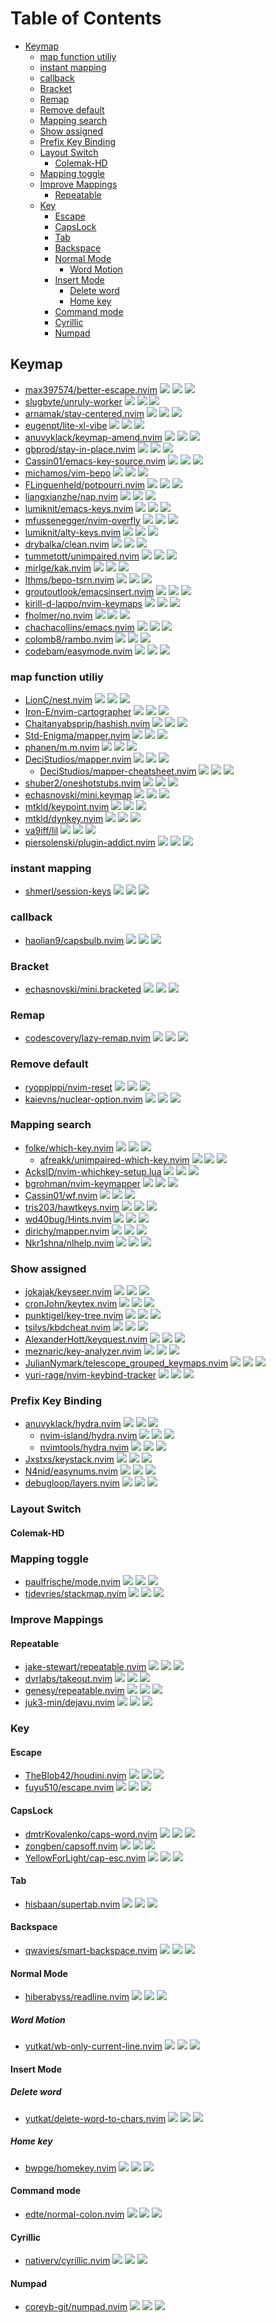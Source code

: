 # Table of Contents

<!-- toc -->

- [Keymap](#keymap)
  - [map function utiliy](#map-function-utiliy)
  - [instant mapping](#instant-mapping)
  - [callback](#callback)
  - [Bracket](#bracket)
  - [Remap](#remap)
  - [Remove default](#remove-default)
  - [Mapping search](#mapping-search)
  - [Show assigned](#show-assigned)
  - [Prefix Key Binding](#prefix-key-binding)
  - [Layout Switch](#layout-switch)
    - [Colemak-HD](#colemak-hd)
  - [Mapping toggle](#mapping-toggle)
  - [Improve Mappings](#improve-mappings)
    - [Repeatable](#repeatable)
  - [Key](#key)
    - [Escape](#escape)
    - [CapsLock](#capslock)
    - [Tab](#tab)
    - [Backspace](#backspace)
    - [Normal Mode](#normal-mode)
      - [Word Motion](#word-motion)
    - [Insert Mode](#insert-mode)
      - [Delete word](#delete-word)
      - [Home key](#home-key)
    - [Command mode](#command-mode)
    - [Cyrillic](#cyrillic)
    - [Numpad](#numpad)

<!-- tocstop -->

## Keymap

- [max397574/better-escape.nvim](https://github.com/max397574/better-escape.nvim) ![](https://img.shields.io/github/stars/max397574/better-escape.nvim) ![](https://img.shields.io/github/last-commit/max397574/better-escape.nvim) ![](https://img.shields.io/github/commit-activity/y/max397574/better-escape.nvim)
- [slugbyte/unruly-worker](https://github.com/slugbyte/unruly-worker) ![](https://img.shields.io/github/stars/slugbyte/unruly-worker) ![](https://img.shields.io/github/last-commit/slugbyte/unruly-worker) ![](https://img.shields.io/github/commit-activity/y/slugbyte/unruly-worker)
- [arnamak/stay-centered.nvim](https://github.com/arnamak/stay-centered.nvim) ![](https://img.shields.io/github/stars/arnamak/stay-centered.nvim) ![](https://img.shields.io/github/last-commit/arnamak/stay-centered.nvim) ![](https://img.shields.io/github/commit-activity/y/arnamak/stay-centered.nvim)
- [eugenpt/lite-xl-vibe](https://github.com/eugenpt/lite-xl-vibe) ![](https://img.shields.io/github/stars/eugenpt/lite-xl-vibe) ![](https://img.shields.io/github/last-commit/eugenpt/lite-xl-vibe) ![](https://img.shields.io/github/commit-activity/y/eugenpt/lite-xl-vibe)
- [anuvyklack/keymap-amend.nvim](https://github.com/anuvyklack/keymap-amend.nvim) ![](https://img.shields.io/github/stars/anuvyklack/keymap-amend.nvim) ![](https://img.shields.io/github/last-commit/anuvyklack/keymap-amend.nvim) ![](https://img.shields.io/github/commit-activity/y/anuvyklack/keymap-amend.nvim)
- [gbprod/stay-in-place.nvim](https://github.com/gbprod/stay-in-place.nvim) ![](https://img.shields.io/github/stars/gbprod/stay-in-place.nvim) ![](https://img.shields.io/github/last-commit/gbprod/stay-in-place.nvim) ![](https://img.shields.io/github/commit-activity/y/gbprod/stay-in-place.nvim)
- [Cassin01/emacs-key-source.nvim](https://github.com/Cassin01/emacs-key-source.nvim) ![](https://img.shields.io/github/stars/Cassin01/emacs-key-source.nvim) ![](https://img.shields.io/github/last-commit/Cassin01/emacs-key-source.nvim) ![](https://img.shields.io/github/commit-activity/y/Cassin01/emacs-key-source.nvim)
- [michamos/vim-bepo](https://github.com/michamos/vim-bepo) ![](https://img.shields.io/github/stars/michamos/vim-bepo) ![](https://img.shields.io/github/last-commit/michamos/vim-bepo) ![](https://img.shields.io/github/commit-activity/y/michamos/vim-bepo)
- [FLinguenheld/potpourri.nvim](https://github.com/FLinguenheld/potpourri.nvim) ![](https://img.shields.io/github/stars/FLinguenheld/potpourri.nvim) ![](https://img.shields.io/github/last-commit/FLinguenheld/potpourri.nvim) ![](https://img.shields.io/github/commit-activity/y/FLinguenheld/potpourri.nvim)
- [liangxianzhe/nap.nvim](https://github.com/liangxianzhe/nap.nvim) ![](https://img.shields.io/github/stars/liangxianzhe/nap.nvim) ![](https://img.shields.io/github/last-commit/liangxianzhe/nap.nvim) ![](https://img.shields.io/github/commit-activity/y/liangxianzhe/nap.nvim)
- [lumiknit/emacs-keys.nvim](https://github.com/lumiknit/emacs-keys.nvim) ![](https://img.shields.io/github/stars/lumiknit/emacs-keys.nvim) ![](https://img.shields.io/github/last-commit/lumiknit/emacs-keys.nvim) ![](https://img.shields.io/github/commit-activity/y/lumiknit/emacs-keys.nvim)
- [mfussenegger/nvim-overfly](https://github.com/mfussenegger/nvim-overfly) ![](https://img.shields.io/github/stars/mfussenegger/nvim-overfly) ![](https://img.shields.io/github/last-commit/mfussenegger/nvim-overfly) ![](https://img.shields.io/github/commit-activity/y/mfussenegger/nvim-overfly)
- [lumiknit/alty-keys.nvim](https://github.com/lumiknit/alty-keys.nvim) ![](https://img.shields.io/github/stars/lumiknit/alty-keys.nvim) ![](https://img.shields.io/github/last-commit/lumiknit/alty-keys.nvim) ![](https://img.shields.io/github/commit-activity/y/lumiknit/alty-keys.nvim)
- [drybalka/clean.nvim](https://github.com/drybalka/clean.nvim) ![](https://img.shields.io/github/stars/drybalka/clean.nvim) ![](https://img.shields.io/github/last-commit/drybalka/clean.nvim) ![](https://img.shields.io/github/commit-activity/y/drybalka/clean.nvim)
- [tummetott/unimpaired.nvim](https://github.com/tummetott/unimpaired.nvim) ![](https://img.shields.io/github/stars/tummetott/unimpaired.nvim) ![](https://img.shields.io/github/last-commit/tummetott/unimpaired.nvim) ![](https://img.shields.io/github/commit-activity/y/tummetott/unimpaired.nvim)
- [mirlge/kak.nvim](https://github.com/mirlge/kak.nvim) ![](https://img.shields.io/github/stars/mirlge/kak.nvim) ![](https://img.shields.io/github/last-commit/mirlge/kak.nvim) ![](https://img.shields.io/github/commit-activity/y/mirlge/kak.nvim)
- [lthms/bepo-tsrn.nvim](https://github.com/lthms/bepo-tsrn.nvim) ![](https://img.shields.io/github/stars/lthms/bepo-tsrn.nvim) ![](https://img.shields.io/github/last-commit/lthms/bepo-tsrn.nvim) ![](https://img.shields.io/github/commit-activity/y/lthms/bepo-tsrn.nvim)
- [groutoutlook/emacsinsert.nvim](https://github.com/groutoutlook/emacsinsert.nvim) ![](https://img.shields.io/github/stars/groutoutlook/emacsinsert.nvim) ![](https://img.shields.io/github/last-commit/groutoutlook/emacsinsert.nvim) ![](https://img.shields.io/github/commit-activity/y/groutoutlook/emacsinsert.nvim)
- [kirill-d-lappo/nvim-keymaps](https://github.com/kirill-d-lappo/nvim-keymaps) ![](https://img.shields.io/github/stars/kirill-d-lappo/nvim-keymaps) ![](https://img.shields.io/github/last-commit/kirill-d-lappo/nvim-keymaps) ![](https://img.shields.io/github/commit-activity/y/kirill-d-lappo/nvim-keymaps)
- [fholmer/no.nvim](https://github.com/fholmer/no.nvim) ![](https://img.shields.io/github/stars/fholmer/no.nvim) ![](https://img.shields.io/github/last-commit/fholmer/no.nvim) ![](https://img.shields.io/github/commit-activity/y/fholmer/no.nvim)
- [chachacollins/emacs.nvim](https://github.com/chachacollins/emacs.nvim) ![](https://img.shields.io/github/stars/chachacollins/emacs.nvim) ![](https://img.shields.io/github/last-commit/chachacollins/emacs.nvim) ![](https://img.shields.io/github/commit-activity/y/chachacollins/emacs.nvim)
- [colomb8/rambo.nvim](https://github.com/colomb8/rambo.nvim) ![](https://img.shields.io/github/stars/colomb8/rambo.nvim) ![](https://img.shields.io/github/last-commit/colomb8/rambo.nvim) ![](https://img.shields.io/github/commit-activity/y/colomb8/rambo.nvim)
- [codebam/easymode.nvim](https://github.com/codebam/easymode.nvim) ![](https://img.shields.io/github/stars/codebam/easymode.nvim) ![](https://img.shields.io/github/last-commit/codebam/easymode.nvim) ![](https://img.shields.io/github/commit-activity/y/codebam/easymode.nvim)

### map function utiliy

- [LionC/nest.nvim](https://github.com/LionC/nest.nvim) ![](https://img.shields.io/github/stars/LionC/nest.nvim) ![](https://img.shields.io/github/last-commit/LionC/nest.nvim) ![](https://img.shields.io/github/commit-activity/y/LionC/nest.nvim)
- [Iron-E/nvim-cartographer](https://github.com/Iron-E/nvim-cartographer) ![](https://img.shields.io/github/stars/Iron-E/nvim-cartographer) ![](https://img.shields.io/github/last-commit/Iron-E/nvim-cartographer) ![](https://img.shields.io/github/commit-activity/y/Iron-E/nvim-cartographer)
- [Chaitanyabsprip/hashish.nvim](https://github.com/Chaitanyabsprip/hashish.nvim) ![](https://img.shields.io/github/stars/Chaitanyabsprip/hashish.nvim) ![](https://img.shields.io/github/last-commit/Chaitanyabsprip/hashish.nvim) ![](https://img.shields.io/github/commit-activity/y/Chaitanyabsprip/hashish.nvim)
- [Std-Enigma/mapper.nvim](https://github.com/Std-Enigma/mapper.nvim) ![](https://img.shields.io/github/stars/Std-Enigma/mapper.nvim) ![](https://img.shields.io/github/last-commit/Std-Enigma/mapper.nvim) ![](https://img.shields.io/github/commit-activity/y/Std-Enigma/mapper.nvim)
- [phanen/m.m.nvim](https://github.com/phanen/m.m.nvim) ![](https://img.shields.io/github/stars/phanen/m.m.nvim) ![](https://img.shields.io/github/last-commit/phanen/m.m.nvim) ![](https://img.shields.io/github/commit-activity/y/phanen/m.m.nvim)
- [DeciStudios/mapper.nvim](https://github.com/DeciStudios/mapper.nvim) ![](https://img.shields.io/github/stars/DeciStudios/mapper.nvim) ![](https://img.shields.io/github/last-commit/DeciStudios/mapper.nvim) ![](https://img.shields.io/github/commit-activity/y/DeciStudios/mapper.nvim)
  - [DeciStudios/mapper-cheatsheet.nvim](https://github.com/DeciStudios/mapper-cheatsheet.nvim) ![](https://img.shields.io/github/stars/DeciStudios/mapper-cheatsheet.nvim) ![](https://img.shields.io/github/last-commit/DeciStudios/mapper-cheatsheet.nvim) ![](https://img.shields.io/github/commit-activity/y/DeciStudios/mapper-cheatsheet.nvim)
- [shuber2/oneshotstubs.nvim](https://github.com/shuber2/oneshotstubs.nvim) ![](https://img.shields.io/github/stars/shuber2/oneshotstubs.nvim) ![](https://img.shields.io/github/last-commit/shuber2/oneshotstubs.nvim) ![](https://img.shields.io/github/commit-activity/y/shuber2/oneshotstubs.nvim)
- [echasnovski/mini.keymap](https://github.com/echasnovski/mini.keymap) ![](https://img.shields.io/github/stars/echasnovski/mini.keymap) ![](https://img.shields.io/github/last-commit/echasnovski/mini.keymap) ![](https://img.shields.io/github/commit-activity/y/echasnovski/mini.keymap)
- [mtkld/keypoint.nvim](https://github.com/mtkld/keypoint.nvim) ![](https://img.shields.io/github/stars/mtkld/keypoint.nvim) ![](https://img.shields.io/github/last-commit/mtkld/keypoint.nvim) ![](https://img.shields.io/github/commit-activity/y/mtkld/keypoint.nvim)
- [mtkld/dynkey.nvim](https://github.com/mtkld/dynkey.nvim) ![](https://img.shields.io/github/stars/mtkld/dynkey.nvim) ![](https://img.shields.io/github/last-commit/mtkld/dynkey.nvim) ![](https://img.shields.io/github/commit-activity/y/mtkld/dynkey.nvim)
- [va9iff/lil](https://github.com/va9iff/lil) ![](https://img.shields.io/github/stars/va9iff/lil) ![](https://img.shields.io/github/last-commit/va9iff/lil) ![](https://img.shields.io/github/commit-activity/y/va9iff/lil)
- [piersolenski/plugin-addict.nvim](https://github.com/piersolenski/plugin-addict.nvim) ![](https://img.shields.io/github/stars/piersolenski/plugin-addict.nvim) ![](https://img.shields.io/github/last-commit/piersolenski/plugin-addict.nvim) ![](https://img.shields.io/github/commit-activity/y/piersolenski/plugin-addict.nvim)

### instant mapping

- [shmerl/session-keys](https://github.com/shmerl/session-keys) ![](https://img.shields.io/github/stars/shmerl/session-keys) ![](https://img.shields.io/github/last-commit/shmerl/session-keys) ![](https://img.shields.io/github/commit-activity/y/shmerl/session-keys)

### callback

- [haolian9/capsbulb.nvim](https://github.com/haolian9/capsbulb.nvim) ![](https://img.shields.io/github/stars/haolian9/capsbulb.nvim) ![](https://img.shields.io/github/last-commit/haolian9/capsbulb.nvim) ![](https://img.shields.io/github/commit-activity/y/haolian9/capsbulb.nvim)

### Bracket

- [echasnovski/mini.bracketed](https://github.com/echasnovski/mini.bracketed) ![](https://img.shields.io/github/stars/echasnovski/mini.bracketed) ![](https://img.shields.io/github/last-commit/echasnovski/mini.bracketed) ![](https://img.shields.io/github/commit-activity/y/echasnovski/mini.bracketed)

### Remap

- [codescovery/lazy-remap.nvim](https://github.com/codescovery/lazy-remap.nvim) ![](https://img.shields.io/github/stars/codescovery/lazy-remap.nvim) ![](https://img.shields.io/github/last-commit/codescovery/lazy-remap.nvim) ![](https://img.shields.io/github/commit-activity/y/codescovery/lazy-remap.nvim)

### Remove default

- [ryoppippi/nvim-reset](https://github.com/ryoppippi/nvim-reset) ![](https://img.shields.io/github/stars/ryoppippi/nvim-reset) ![](https://img.shields.io/github/last-commit/ryoppippi/nvim-reset) ![](https://img.shields.io/github/commit-activity/y/ryoppippi/nvim-reset)
- [kaievns/nuclear-option.nvim](https://github.com/kaievns/nuclear-option.nvim) ![](https://img.shields.io/github/stars/kaievns/nuclear-option.nvim) ![](https://img.shields.io/github/last-commit/kaievns/nuclear-option.nvim) ![](https://img.shields.io/github/commit-activity/y/kaievns/nuclear-option.nvim)

### Mapping search

- [folke/which-key.nvim](https://github.com/folke/which-key.nvim) ![](https://img.shields.io/github/stars/folke/which-key.nvim) ![](https://img.shields.io/github/last-commit/folke/which-key.nvim) ![](https://img.shields.io/github/commit-activity/y/folke/which-key.nvim)
  - [afreakk/unimpaired-which-key.nvim](https://github.com/afreakk/unimpaired-which-key.nvim) ![](https://img.shields.io/github/stars/afreakk/unimpaired-which-key.nvim) ![](https://img.shields.io/github/last-commit/afreakk/unimpaired-which-key.nvim) ![](https://img.shields.io/github/commit-activity/y/afreakk/unimpaired-which-key.nvim)
- [AckslD/nvim-whichkey-setup.lua](https://github.com/AckslD/nvim-whichkey-setup.lua) ![](https://img.shields.io/github/stars/AckslD/nvim-whichkey-setup.lua) ![](https://img.shields.io/github/last-commit/AckslD/nvim-whichkey-setup.lua) ![](https://img.shields.io/github/commit-activity/y/AckslD/nvim-whichkey-setup.lua)
- [bgrohman/nvim-keymapper](https://github.com/bgrohman/nvim-keymapper) ![](https://img.shields.io/github/stars/bgrohman/nvim-keymapper) ![](https://img.shields.io/github/last-commit/bgrohman/nvim-keymapper) ![](https://img.shields.io/github/commit-activity/y/bgrohman/nvim-keymapper)
- [Cassin01/wf.nvim](https://github.com/Cassin01/wf.nvim) ![](https://img.shields.io/github/stars/Cassin01/wf.nvim) ![](https://img.shields.io/github/last-commit/Cassin01/wf.nvim) ![](https://img.shields.io/github/commit-activity/y/Cassin01/wf.nvim)
- [tris203/hawtkeys.nvim](https://github.com/tris203/hawtkeys.nvim) ![](https://img.shields.io/github/stars/tris203/hawtkeys.nvim) ![](https://img.shields.io/github/last-commit/tris203/hawtkeys.nvim) ![](https://img.shields.io/github/commit-activity/y/tris203/hawtkeys.nvim)
- [wd40bug/Hints.nvim](https://github.com/wd40bug/Hints.nvim) ![](https://img.shields.io/github/stars/wd40bug/Hints.nvim) ![](https://img.shields.io/github/last-commit/wd40bug/Hints.nvim) ![](https://img.shields.io/github/commit-activity/y/wd40bug/Hints.nvim)
- [dirichy/mapper.nvim](https://github.com/dirichy/mapper.nvim) ![](https://img.shields.io/github/stars/dirichy/mapper.nvim) ![](https://img.shields.io/github/last-commit/dirichy/mapper.nvim) ![](https://img.shields.io/github/commit-activity/y/dirichy/mapper.nvim)
- [Nkr1shna/nlhelp.nvim](https://github.com/Nkr1shna/nlhelp.nvim) ![](https://img.shields.io/github/stars/Nkr1shna/nlhelp.nvim) ![](https://img.shields.io/github/last-commit/Nkr1shna/nlhelp.nvim) ![](https://img.shields.io/github/commit-activity/y/Nkr1shna/nlhelp.nvim)

### Show assigned

- [jokajak/keyseer.nvim](https://github.com/jokajak/keyseer.nvim) ![](https://img.shields.io/github/stars/jokajak/keyseer.nvim) ![](https://img.shields.io/github/last-commit/jokajak/keyseer.nvim) ![](https://img.shields.io/github/commit-activity/y/jokajak/keyseer.nvim)
- [cronJohn/keytex.nvim](https://github.com/cronJohn/keytex.nvim) ![](https://img.shields.io/github/stars/cronJohn/keytex.nvim) ![](https://img.shields.io/github/last-commit/cronJohn/keytex.nvim) ![](https://img.shields.io/github/commit-activity/y/cronJohn/keytex.nvim)
- [punktigel/key-tree.nvim](https://github.com/punktigel/key-tree.nvim) ![](https://img.shields.io/github/stars/punktigel/key-tree.nvim) ![](https://img.shields.io/github/last-commit/punktigel/key-tree.nvim) ![](https://img.shields.io/github/commit-activity/y/punktigel/key-tree.nvim)
- [tsilvs/kbdcheat.nvim](https://github.com/tsilvs/kbdcheat.nvim) ![](https://img.shields.io/github/stars/tsilvs/kbdcheat.nvim) ![](https://img.shields.io/github/last-commit/tsilvs/kbdcheat.nvim) ![](https://img.shields.io/github/commit-activity/y/tsilvs/kbdcheat.nvim)
- [AlexanderHott/keyquest.nvim](https://github.com/AlexanderHott/keyquest.nvim) ![](https://img.shields.io/github/stars/AlexanderHott/keyquest.nvim) ![](https://img.shields.io/github/last-commit/AlexanderHott/keyquest.nvim) ![](https://img.shields.io/github/commit-activity/y/AlexanderHott/keyquest.nvim)
- [meznaric/key-analyzer.nvim](https://github.com/meznaric/key-analyzer.nvim) ![](https://img.shields.io/github/stars/meznaric/key-analyzer.nvim) ![](https://img.shields.io/github/last-commit/meznaric/key-analyzer.nvim) ![](https://img.shields.io/github/commit-activity/y/meznaric/key-analyzer.nvim)
- [JulianNymark/telescope_grouped_keymaps.nvim](https://github.com/JulianNymark/telescope_grouped_keymaps.nvim) ![](https://img.shields.io/github/stars/JulianNymark/telescope_grouped_keymaps.nvim) ![](https://img.shields.io/github/last-commit/JulianNymark/telescope_grouped_keymaps.nvim) ![](https://img.shields.io/github/commit-activity/y/JulianNymark/telescope_grouped_keymaps.nvim)
- [yuri-rage/nvim-keybind-tracker](https://github.com/yuri-rage/nvim-keybind-tracker) ![](https://img.shields.io/github/stars/yuri-rage/nvim-keybind-tracker) ![](https://img.shields.io/github/last-commit/yuri-rage/nvim-keybind-tracker) ![](https://img.shields.io/github/commit-activity/y/yuri-rage/nvim-keybind-tracker)

### Prefix Key Binding

- [anuvyklack/hydra.nvim](https://github.com/anuvyklack/hydra.nvim) ![](https://img.shields.io/github/stars/anuvyklack/hydra.nvim) ![](https://img.shields.io/github/last-commit/anuvyklack/hydra.nvim) ![](https://img.shields.io/github/commit-activity/y/anuvyklack/hydra.nvim)
  - [nvim-island/hydra.nvim](https://github.com/nvim-island/hydra.nvim) ![](https://img.shields.io/github/stars/nvim-island/hydra.nvim) ![](https://img.shields.io/github/last-commit/nvim-island/hydra.nvim) ![](https://img.shields.io/github/commit-activity/y/nvim-island/hydra.nvim)
  - [nvimtools/hydra.nvim](https://github.com/nvimtools/hydra.nvim) ![](https://img.shields.io/github/stars/nvimtools/hydra.nvim) ![](https://img.shields.io/github/last-commit/nvimtools/hydra.nvim) ![](https://img.shields.io/github/commit-activity/y/nvimtools/hydra.nvim)
- [Jxstxs/keystack.nvim](https://github.com/Jxstxs/keystack.nvim) ![](https://img.shields.io/github/stars/Jxstxs/keystack.nvim) ![](https://img.shields.io/github/last-commit/Jxstxs/keystack.nvim) ![](https://img.shields.io/github/commit-activity/y/Jxstxs/keystack.nvim)
- [N4nid/easynums.nvim](https://github.com/N4nid/easynums.nvim) ![](https://img.shields.io/github/stars/N4nid/easynums.nvim) ![](https://img.shields.io/github/last-commit/N4nid/easynums.nvim) ![](https://img.shields.io/github/commit-activity/y/N4nid/easynums.nvim)
- [debugloop/layers.nvim](https://github.com/debugloop/layers.nvim) ![](https://img.shields.io/github/stars/debugloop/layers.nvim) ![](https://img.shields.io/github/last-commit/debugloop/layers.nvim) ![](https://img.shields.io/github/commit-activity/y/debugloop/layers.nvim)

### Layout Switch

#### Colemak-HD

### Mapping toggle

- [paulfrische/mode.nvim](https://github.com/paulfrische/mode.nvim) ![](https://img.shields.io/github/stars/paulfrische/mode.nvim) ![](https://img.shields.io/github/last-commit/paulfrische/mode.nvim) ![](https://img.shields.io/github/commit-activity/y/paulfrische/mode.nvim)
- [tjdevries/stackmap.nvim](https://github.com/tjdevries/stackmap.nvim) ![](https://img.shields.io/github/stars/tjdevries/stackmap.nvim) ![](https://img.shields.io/github/last-commit/tjdevries/stackmap.nvim) ![](https://img.shields.io/github/commit-activity/y/tjdevries/stackmap.nvim)

### Improve Mappings

#### Repeatable

- [jake-stewart/repeatable.nvim](https://github.com/jake-stewart/repeatable.nvim) ![](https://img.shields.io/github/stars/jake-stewart/repeatable.nvim) ![](https://img.shields.io/github/last-commit/jake-stewart/repeatable.nvim) ![](https://img.shields.io/github/commit-activity/y/jake-stewart/repeatable.nvim)
- [dvrlabs/takeout.nvim](https://github.com/dvrlabs/takeout.nvim) ![](https://img.shields.io/github/stars/dvrlabs/takeout.nvim) ![](https://img.shields.io/github/last-commit/dvrlabs/takeout.nvim) ![](https://img.shields.io/github/commit-activity/y/dvrlabs/takeout.nvim)
- [genesy/repeatable.nvim](https://github.com/genesy/repeatable.nvim) ![](https://img.shields.io/github/stars/genesy/repeatable.nvim) ![](https://img.shields.io/github/last-commit/genesy/repeatable.nvim) ![](https://img.shields.io/github/commit-activity/y/genesy/repeatable.nvim)
- [juk3-min/dejavu.nvim](https://github.com/juk3-min/dejavu.nvim) ![](https://img.shields.io/github/stars/juk3-min/dejavu.nvim) ![](https://img.shields.io/github/last-commit/juk3-min/dejavu.nvim) ![](https://img.shields.io/github/commit-activity/y/juk3-min/dejavu.nvim)

### Key

#### Escape

- [TheBlob42/houdini.nvim](https://github.com/TheBlob42/houdini.nvim) ![](https://img.shields.io/github/stars/TheBlob42/houdini.nvim) ![](https://img.shields.io/github/last-commit/TheBlob42/houdini.nvim) ![](https://img.shields.io/github/commit-activity/y/TheBlob42/houdini.nvim)
- [fuyu510/escape.nvim](https://github.com/fuyu510/escape.nvim) ![](https://img.shields.io/github/stars/fuyu510/escape.nvim) ![](https://img.shields.io/github/last-commit/fuyu510/escape.nvim) ![](https://img.shields.io/github/commit-activity/y/fuyu510/escape.nvim)

#### CapsLock

- [dmtrKovalenko/caps-word.nvim](https://github.com/dmtrKovalenko/caps-word.nvim) ![](https://img.shields.io/github/stars/dmtrKovalenko/caps-word.nvim) ![](https://img.shields.io/github/last-commit/dmtrKovalenko/caps-word.nvim) ![](https://img.shields.io/github/commit-activity/y/dmtrKovalenko/caps-word.nvim)
- [zongben/capsoff.nvim](https://github.com/zongben/capsoff.nvim) ![](https://img.shields.io/github/stars/zongben/capsoff.nvim) ![](https://img.shields.io/github/last-commit/zongben/capsoff.nvim) ![](https://img.shields.io/github/commit-activity/y/zongben/capsoff.nvim)
- [YellowForLight/cap-esc.nvim](https://github.com/YellowForLight/cap-esc.nvim) ![](https://img.shields.io/github/stars/YellowForLight/cap-esc.nvim) ![](https://img.shields.io/github/last-commit/YellowForLight/cap-esc.nvim) ![](https://img.shields.io/github/commit-activity/y/YellowForLight/cap-esc.nvim)

#### Tab

- [hisbaan/supertab.nvim](https://github.com/hisbaan/supertab.nvim) ![](https://img.shields.io/github/stars/hisbaan/supertab.nvim) ![](https://img.shields.io/github/last-commit/hisbaan/supertab.nvim) ![](https://img.shields.io/github/commit-activity/y/hisbaan/supertab.nvim)

#### Backspace

- [qwavies/smart-backspace.nvim](https://github.com/qwavies/smart-backspace.nvim) ![](https://img.shields.io/github/stars/qwavies/smart-backspace.nvim) ![](https://img.shields.io/github/last-commit/qwavies/smart-backspace.nvim) ![](https://img.shields.io/github/commit-activity/y/qwavies/smart-backspace.nvim)

#### Normal Mode

- [hiberabyss/readline.nvim](https://github.com/hiberabyss/readline.nvim) ![](https://img.shields.io/github/stars/hiberabyss/readline.nvim) ![](https://img.shields.io/github/last-commit/hiberabyss/readline.nvim) ![](https://img.shields.io/github/commit-activity/y/hiberabyss/readline.nvim)

##### Word Motion

- [yutkat/wb-only-current-line.nvim](https://github.com/yutkat/wb-only-current-line.nvim) ![](https://img.shields.io/github/stars/yutkat/wb-only-current-line.nvim) ![](https://img.shields.io/github/last-commit/yutkat/wb-only-current-line.nvim) ![](https://img.shields.io/github/commit-activity/y/yutkat/wb-only-current-line.nvim)

#### Insert Mode

##### Delete word

- [yutkat/delete-word-to-chars.nvim](https://github.com/yutkat/delete-word-to-chars.nvim) ![](https://img.shields.io/github/stars/yutkat/delete-word-to-chars.nvim) ![](https://img.shields.io/github/last-commit/yutkat/delete-word-to-chars.nvim) ![](https://img.shields.io/github/commit-activity/y/yutkat/delete-word-to-chars.nvim)

##### Home key

- [bwpge/homekey.nvim](https://github.com/bwpge/homekey.nvim) ![](https://img.shields.io/github/stars/bwpge/homekey.nvim) ![](https://img.shields.io/github/last-commit/bwpge/homekey.nvim) ![](https://img.shields.io/github/commit-activity/y/bwpge/homekey.nvim)

#### Command mode

- [edte/normal-colon.nvim](https://github.com/edte/normal-colon.nvim) ![](https://img.shields.io/github/stars/edte/normal-colon.nvim) ![](https://img.shields.io/github/last-commit/edte/normal-colon.nvim) ![](https://img.shields.io/github/commit-activity/y/edte/normal-colon.nvim)

#### Cyrillic

- [nativerv/cyrillic.nvim](https://github.com/nativerv/cyrillic.nvim) ![](https://img.shields.io/github/stars/nativerv/cyrillic.nvim) ![](https://img.shields.io/github/last-commit/nativerv/cyrillic.nvim) ![](https://img.shields.io/github/commit-activity/y/nativerv/cyrillic.nvim)

#### Numpad

- [coreyb-git/numpad.nvim](https://github.com/coreyb-git/numpad.nvim) ![](https://img.shields.io/github/stars/coreyb-git/numpad.nvim) ![](https://img.shields.io/github/last-commit/coreyb-git/numpad.nvim) ![](https://img.shields.io/github/commit-activity/y/coreyb-git/numpad.nvim)
